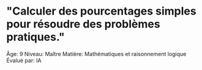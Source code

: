 # "Calculer des pourcentages simples pour résoudre des problèmes pratiques."

Âge: 9
Niveau: Maître
Matière: Mathématiques et raisonnement logique
Évalué par: IA